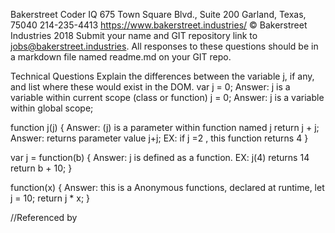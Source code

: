 Bakerstreet Coder IQ
675 Town Square Blvd., Suite 200
Garland, Texas, 75040
214-235-4413
https://www.bakerstreet.industries/
© Bakerstreet Industries 2018
Submit your name and GIT repository link to jobs@bakerstreet.industries. All responses to these questions should be in a markdown file named readme.md on your GIT repo.



Technical Questions
Explain the differences between the variable j, if any, and list where these would exist in the DOM.
var j = 0;						                Answer: j is a variable within current scope (class or function)
j = 0;						                    Answer: j is a variable within global scope;

function j(j) {                                 Answer: (j) is a parameter within function named j
    return j + j;                               Answer: returns parameter value j+j; EX: if j =2 , this function returns 4
}

var j = function(b) {                           Answer: j is defined as a function. EX: j(4) returns 14
    return b + 10;
}

function(x) {                                   Answer: this is a Anonymous functions, declared at runtime, 
    let j = 10;
    return j * x;
}

//Referenced by <script src=”file.js” />
var j = 10;                                     Answer: j is a variable has a value of 10


What ways could this function be executed?
var a = function(b) {                           Answer: var a = function(1); document.getElementById("txt").innerHTML = a;
    return b * 10;
}


What does this function do? How would you unit test this function?
export default function c(...funcs) {           Answer: This function returns the function name with value.
  if (funcs.length === 0) {
    return arg => arg
  }

  if (funcs.length === 1) {
    return funcs[0]
  }
  return funcs.reduce((a, b) => (...args) => a(b(...args)))
}


Coding Test
Application name: Elementary
          Answer: https://github.com/Steven2005A/Elementary

Summary Questions:
How did you approach the design of this application?
          Answer: I have created a /Component folder under /src folder, and all the component JS files are stored under Component folder. it start with a login page. a user can log in with google account through Auth0
                  Logged in user can view more content of ATS data.
                  Non Logged in user can only view a partial of ATS data.

Why did you choose the specific events to trigger actions?
          Answer: all the events are triggered by click event.

Did you place all state into Redux or was it a combination of React and Redux?
          Answer: it is a combination.

How did you get React and Redux to play nicely together?
          Answer: separate functions into component.

What changes would you make if you had more time to complete this application?
          Answer: I will make the layout more dynamic and add more content to css
